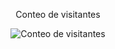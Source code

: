 <div align="center"> 
  <p>Conteo de visitantes</p> 
  <img src="https://github.com/AngelPR22" alt="Conteo de visitantes" /> 
</div>
